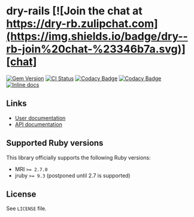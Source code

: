 <!--- this file is synced from dry-rb/template-gem project -->
[gem]: https://rubygems.org/gems/dry-rails
[actions]: https://github.com/dry-rb/dry-rails/actions
[codacy]: https://www.codacy.com/gh/dry-rb/dry-rails
[chat]: https://dry-rb.zulipchat.com
[inchpages]: http://inch-ci.org/github/dry-rb/dry-rails

# dry-rails [![Join the chat at https://dry-rb.zulipchat.com](https://img.shields.io/badge/dry--rb-join%20chat-%23346b7a.svg)][chat]

[![Gem Version](https://badge.fury.io/rb/dry-rails.svg)][gem]
[![CI Status](https://github.com/dry-rb/dry-rails/workflows/ci/badge.svg)][actions]
[![Codacy Badge](https://api.codacy.com/project/badge/Grade/d4677ea0c4c2497bb1af1b3ac31552f4)][codacy]
[![Codacy Badge](https://api.codacy.com/project/badge/Coverage/d4677ea0c4c2497bb1af1b3ac31552f4)][codacy]
[![Inline docs](http://inch-ci.org/github/dry-rb/dry-rails.svg?branch=master)][inchpages]

## Links

* [User documentation](https://dry-rb.org/gems/dry-rails)
* [API documentation](http://rubydoc.info/gems/dry-rails)

## Supported Ruby versions

This library officially supports the following Ruby versions:

* MRI `>= 2.7.0`
* jruby `>= 9.3` (postponed until 2.7 is supported)

## License

See `LICENSE` file.
